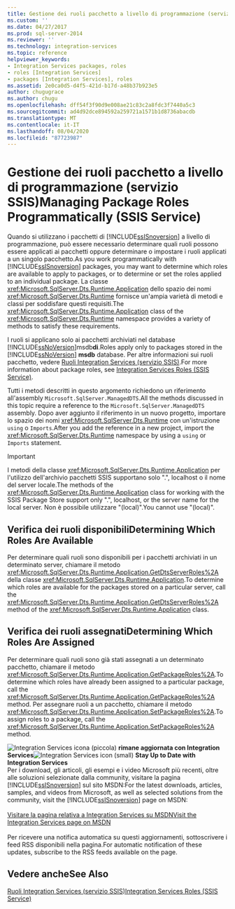 ```yaml
---
title: Gestione dei ruoli pacchetto a livello di programmazione (servizio SSIS) | Microsoft Docs
ms.custom: ''
ms.date: 04/27/2017
ms.prod: sql-server-2014
ms.reviewer: ''
ms.technology: integration-services
ms.topic: reference
helpviewer_keywords:
- Integration Services packages, roles
- roles [Integration Services]
- packages [Integration Services], roles
ms.assetid: 2e0ca0d5-d4f5-421d-b17d-a48b37b923e5
author: chugugrace
ms.author: chugu
ms.openlocfilehash: dff54f3f90d9e008ae21c83c2a8fdc3f7440a5c3
ms.sourcegitcommit: ad4d92dce894592a259721a1571b1d8736abacdb
ms.translationtype: MT
ms.contentlocale: it-IT
ms.lasthandoff: 08/04/2020
ms.locfileid: "87723987"
---
```

# <a name="managing-package-roles-programmatically-ssis-service"></a><span data-ttu-id="d85da-102">Gestione dei ruoli pacchetto a livello di programmazione (servizio SSIS)</span><span class="sxs-lookup"><span data-stu-id="d85da-102">Managing Package Roles Programmatically (SSIS Service)</span></span>
  <span data-ttu-id="d85da-103">Quando si utilizzano i pacchetti di [!INCLUDE[ssISnoversion](../../includes/ssisnoversion-md.md)] a livello di programmazione, può essere necessario determinare quali ruoli possono essere applicati ai pacchetti oppure determinare o impostare i ruoli applicati a un singolo pacchetto.</span><span class="sxs-lookup"><span data-stu-id="d85da-103">As you work programmatically with [!INCLUDE[ssISnoversion](../../includes/ssisnoversion-md.md)] packages, you may want to determine which roles are available to apply to packages, or to determine or set the roles applied to an individual package.</span></span> <span data-ttu-id="d85da-104">La classe <xref:Microsoft.SqlServer.Dts.Runtime.Application> dello spazio dei nomi <xref:Microsoft.SqlServer.Dts.Runtime> fornisce un'ampia varietà di metodi e classi per soddisfare questi requisiti.</span><span class="sxs-lookup"><span data-stu-id="d85da-104">The <xref:Microsoft.SqlServer.Dts.Runtime.Application> class of the <xref:Microsoft.SqlServer.Dts.Runtime> namespace provides a variety of methods to satisfy these requirements.</span></span>

 <span data-ttu-id="d85da-105">I ruoli si applicano solo ai pacchetti archiviati nel database [!INCLUDE[ssNoVersion](../../includes/ssnoversion-md.md)]msdb**di**.</span><span class="sxs-lookup"><span data-stu-id="d85da-105">Roles apply only to packages stored in the [!INCLUDE[ssNoVersion](../../includes/ssnoversion-md.md)] **msdb** database.</span></span> <span data-ttu-id="d85da-106">Per altre informazioni sui ruoli pacchetto, vedere [Ruoli Integration Services &#40;servizio SSIS&#41;](../security/integration-services-roles-ssis-service.md).</span><span class="sxs-lookup"><span data-stu-id="d85da-106">For more information about package roles, see [Integration Services Roles &#40;SSIS Service&#41;](../security/integration-services-roles-ssis-service.md).</span></span>

 <span data-ttu-id="d85da-107">Tutti i metodi descritti in questo argomento richiedono un riferimento all'assembly `Microsoft.SqlServer.ManagedDTS`.</span><span class="sxs-lookup"><span data-stu-id="d85da-107">All the methods discussed in this topic require a reference to the `Microsoft.SqlServer.ManagedDTS` assembly.</span></span> <span data-ttu-id="d85da-108">Dopo aver aggiunto il riferimento in un nuovo progetto, importare lo spazio dei nomi <xref:Microsoft.SqlServer.Dts.Runtime> con un'istruzione `using` o `Imports`.</span><span class="sxs-lookup"><span data-stu-id="d85da-108">After you add the reference in a new project, import the <xref:Microsoft.SqlServer.Dts.Runtime> namespace by using a `using` or `Imports` statement.</span></span>

> [!IMPORTANT]
>  <span data-ttu-id="d85da-109">I metodi della classe <xref:Microsoft.SqlServer.Dts.Runtime.Application> per l'utilizzo dell'archivio pacchetti SSIS supportano solo ".", localhost o il nome del server locale.</span><span class="sxs-lookup"><span data-stu-id="d85da-109">The methods of the <xref:Microsoft.SqlServer.Dts.Runtime.Application> class for working with the SSIS Package Store support only ".", localhost, or the server name for the local server.</span></span> <span data-ttu-id="d85da-110">Non è possibile utilizzare "(local)".</span><span class="sxs-lookup"><span data-stu-id="d85da-110">You cannot use "(local)".</span></span>

## <a name="determining-which-roles-are-available"></a><span data-ttu-id="d85da-111">Verifica dei ruoli disponibili</span><span class="sxs-lookup"><span data-stu-id="d85da-111">Determining Which Roles Are Available</span></span>
 <span data-ttu-id="d85da-112">Per determinare quali ruoli sono disponibili per i pacchetti archiviati in un determinato server, chiamare il metodo <xref:Microsoft.SqlServer.Dts.Runtime.Application.GetDtsServerRoles%2A> della classe <xref:Microsoft.SqlServer.Dts.Runtime.Application>.</span><span class="sxs-lookup"><span data-stu-id="d85da-112">To determine which roles are available for the packages stored on a particular server, call the <xref:Microsoft.SqlServer.Dts.Runtime.Application.GetDtsServerRoles%2A> method of the <xref:Microsoft.SqlServer.Dts.Runtime.Application> class.</span></span>

## <a name="determining-which-roles-are-assigned"></a><span data-ttu-id="d85da-113">Verifica dei ruoli assegnati</span><span class="sxs-lookup"><span data-stu-id="d85da-113">Determining Which Roles Are Assigned</span></span>
 <span data-ttu-id="d85da-114">Per determinare quali ruoli sono già stati assegnati a un determinato pacchetto, chiamare il metodo <xref:Microsoft.SqlServer.Dts.Runtime.Application.GetPackageRoles%2A>.</span><span class="sxs-lookup"><span data-stu-id="d85da-114">To determine which roles have already been assigned to a particular package, call the <xref:Microsoft.SqlServer.Dts.Runtime.Application.GetPackageRoles%2A> method.</span></span> <span data-ttu-id="d85da-115">Per assegnare ruoli a un pacchetto, chiamare il metodo <xref:Microsoft.SqlServer.Dts.Runtime.Application.SetPackageRoles%2A>.</span><span class="sxs-lookup"><span data-stu-id="d85da-115">To assign roles to a package, call the <xref:Microsoft.SqlServer.Dts.Runtime.Application.SetPackageRoles%2A> method.</span></span>

<span data-ttu-id="d85da-116">![Integration Services icona (piccola)](../media/dts-16.gif "Icona di Integration Services (piccola)")  **rimane aggiornata con Integration Services**</span><span class="sxs-lookup"><span data-stu-id="d85da-116">![Integration Services icon (small)](../media/dts-16.gif "Integration Services icon (small)")  **Stay Up to Date with Integration Services**</span></span><br /> <span data-ttu-id="d85da-117">Per i download, gli articoli, gli esempi e i video Microsoft più recenti, oltre alle soluzioni selezionate dalla community, visitare la pagina [!INCLUDE[ssISnoversion](../../includes/ssisnoversion-md.md)] sul sito MSDN:</span><span class="sxs-lookup"><span data-stu-id="d85da-117">For the latest downloads, articles, samples, and videos from Microsoft, as well as selected solutions from the community, visit the [!INCLUDE[ssISnoversion](../../includes/ssisnoversion-md.md)] page on MSDN:</span></span><br /><br /> [<span data-ttu-id="d85da-118">Visitare la pagina relativa a Integration Services su MSDN</span><span class="sxs-lookup"><span data-stu-id="d85da-118">Visit the Integration Services page on MSDN</span></span>](https://go.microsoft.com/fwlink/?LinkId=136655)<br /><br /> <span data-ttu-id="d85da-119">Per ricevere una notifica automatica su questi aggiornamenti, sottoscrivere i feed RSS disponibili nella pagina.</span><span class="sxs-lookup"><span data-stu-id="d85da-119">For automatic notification of these updates, subscribe to the RSS feeds available on the page.</span></span>

## <a name="see-also"></a><span data-ttu-id="d85da-120">Vedere anche</span><span class="sxs-lookup"><span data-stu-id="d85da-120">See Also</span></span>
 [<span data-ttu-id="d85da-121">Ruoli Integration Services &#40;servizio SSIS&#41;</span><span class="sxs-lookup"><span data-stu-id="d85da-121">Integration Services Roles &#40;SSIS Service&#41;</span></span>](../security/integration-services-roles-ssis-service.md)


